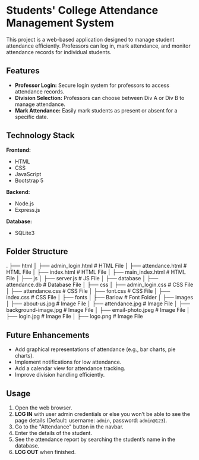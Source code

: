# Students' College Attendance Management System

This project is a web-based application designed to manage student attendance efficiently. Professors can log in, mark attendance, and monitor attendance records for individual students.

## Features

- **Professor Login:** Secure login system for professors to access attendance records.
- **Division Selection:** Professors can choose between Div A or Div B to manage attendance.
- **Mark Attendance:** Easily mark students as present or absent for a specific date.

## Technology Stack

**Frontend:**
- HTML
- CSS
- JavaScript
- Bootstrap 5

**Backend:**
- Node.js
- Express.js

**Database:**
- SQLite3

## Folder Structure

.
├── html
│   ├── admin_login.html       # HTML File
│   ├── attendance.html        # HTML File
│   ├── index.html             # HTML File
│   ├── main_index.html        # HTML File
│
├── js
│   ├── server.js              # JS File
│
├── database
│   ├── attendance.db          # Database File
│
├── css
│   ├── admin_login.css        # CSS File
│   ├── attendance.css         # CSS File
│   ├── font.css               # CSS File
│   ├── index.css              # CSS File
│
├── fonts
│   ├── Barlow                 # Font Folder
│
├── images
│   ├── about-us.jpg           # Image File
│   ├── attendance.jpg         # Image File
│   ├── background-image.jpg   # Image File
│   ├── email-photo.jpeg       # Image File
│   ├── login.jpg              # Image File
│   ├── logo.png               # Image File

## Future Enhancements

- Add graphical representations of attendance (e.g., bar charts, pie charts).
- Implement notifications for low attendance.
- Add a calendar view for attendance tracking.
- Improve division handling efficiently.

## Usage

1. Open the web browser.
2. **LOG IN** with user admin credentials or else you won’t be able to see the page details (Default: username: `admin`, password: `admin@123`).
3. Go to the "Attendance" button in the navbar.
4. Enter the details of the student.
5. See the attendance report by searching the student’s name in the database.
6. **LOG OUT** when finished.


